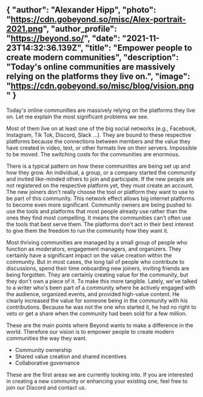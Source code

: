 {
  "author": "Alexander Hipp",
  "photo": "https://cdn.gobeyond.so/misc/Alex-portrait-2021.png",
  "author_profile": "https://beyond.so/",
  "date": "2021-11-23T14:32:36.139Z",
  "title": "Empower people to create modern communities",
  "description": "Today's online communities are massively relying on the platforms they live on.",
  "image": "https://cdn.gobeyond.so/misc/blog/vision.png"
}
---

Today's online communities are massively relying on the platforms they live on. Let me explain the most significant problems we see.

Most of them live on at least one of the big social networks (e.g., Facebook, Instagram, Tik Tok, Discord, Slack ...). They are bound to these respective platforms because the connections between members and the value they have created in video, text, or other formats live on their servers. Impossible to be moved. The switching costs for the communities are enormous.

There is a typical pattern on how these communities are being set up and how they grow. An individual, a group, or a company started the community and invited like-minded others to join and participate. If the new people are not registered on the respective platform yet, they must create an account. The new joiners don't really choose the tool or platform they want to use to be part of this community. This network effect allows big internet platforms to become even more significant. Community owners are being pushed to use the tools and platforms that most people already use rather than the ones they find most compelling. It means the communities can't often use the tools that best serve them. The platforms don't act in their best interest to give them the freedom to run the community how they want it.

Most thriving communities are managed by a small group of people who function as moderators, engagement managers, and organizers. They certainly have a significant impact on the value creation within the community. But in most cases, the long tail of people who contribute to discussions, spend their time onboarding new joiners, inviting friends are being forgotten. They are certainly creating value for the community, but they don't own a piece of it. To make this more tangible. Lately, we've talked to a writer who's been part of a community where he actively engaged with the audience, organized events, and provided high-value content. He clearly increased the value for someone being in the community with his contributions. Because he was not the one who started it, he had no right to veto or get a share when the community had been sold for a few million.

These are the main points where Beyond wants to make a difference in the world. Therefore our vision is to empower people to create modern communities the way they want.
* Community ownership
* Shared value creation and shared incentives
* Collaborative governance

These are the first areas we are currently looking into. If you are interested in creating a new community or enhancing your existing one, feel free to join our Discord and contact us.